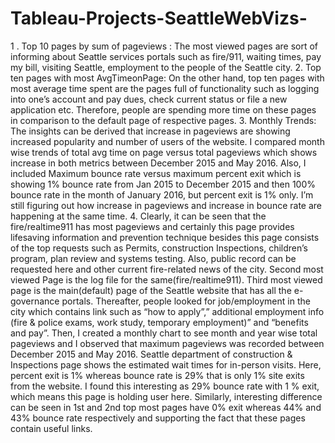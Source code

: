 # Tableau-Projects-SeattleWebVizs-

1 . Top 10 pages by sum of pageviews : The most viewed pages are sort of informing about Seattle services portals such as fire/911, waiting times, pay my bill, visiting Seattle, employment to the people of the Seattle city.
2. Top ten pages with most AvgTimeonPage: On the other hand, top ten pages with most average time spent are the pages full of functionality such as logging into one’s account and pay dues, check current status or file a new application etc. Therefore, people are spending more time on these pages in comparison to the default page of respective pages.
3. Monthly Trends: The insights can be derived that increase in pageviews are showing increased popularity and number of users of the website. I compared month wise trends of total avg time on page versus total pageviews which shows increase in both metrics between December 2015 and May 2016. Also, I included Maximum bounce rate versus maximum percent exit which is showing 1% bounce rate from Jan 2015 to December 2015 and then 100% bounce rate in the month of January 2016, but percent exit is 1% only. I’m still figuring out how increase in pageviews and increase in bounce rate are happening at the same time.
4. Clearly, it can be seen that the fire/realtime911 has most pageviews and certainly this page provides lifesaving information and prevention technique besides this page consists of the top requests such as Permits, construction Inspections, children’s program, plan review and systems testing. Also, public record can be requested here and other current fire-related news of the city. Second most viewed Page is the log file for the same(fire/realtime911). Third most viewed page is the main(default) page of the Seattle website that has all the e-governance portals. Thereafter, people looked for job/employment in the city which contains link such as “how to apply”,” additional employment info (fire & police exams, work study, temporary employment)” and “benefits and pay”. Then, I created a monthly chart to see month and year wise total pageviews and I observed that maximum pageviews was recorded between December 2015 and May 2016.
Seattle department of construction & Inspections page shows the estimated wait times for in-person visits. Here, percent exit is 1% whereas bounce rate is 29% that is only 1% site exits from the website. I found this interesting as 29% bounce rate with 1 % exit, which means this page is holding user here. Similarly, interesting difference can be seen in 1st and 2nd top most pages have 0% exit whereas 44% and 43% bounce rate respectively and supporting the fact that these pages contain useful links.   
